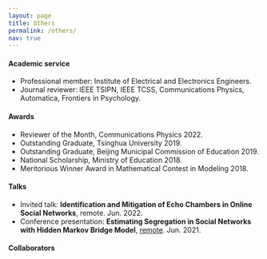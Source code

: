 ```yaml
---
layout: page
title: Others
permalink: /others/
nav: true
---
```


#### Academic service

- Professional member: Institute of Electrical and Electronics Engineers.
- Journal reviewer: IEEE TSIPN, IEEE TCSS, Communications Physics, Automatica, Frontiers in Psychology.

#### Awards

- Reviewer of the Month, Communications Physics 2022.
- Outstanding Graduate, Tsinghua University 2019.
- Outstanding Graduate, Beijing Municipal Commission of Education 2019.
- National Scholarship, Ministry of Education 2018.
- Meritorious Winner Award in Mathematical Contest in Modeling 2018.

#### Talks

- Invited talk: **Identification and Mitigation of Echo Chambers in Online Social Networks**, remote. Jun. 2022.
- Conference presentation: **Estimating Segregation in Social Networks with Hidden Markov Bridge Model**, [remote](https://www.2021.ieeeicassp.org/2021.ieeeicassp.org/index.html). Jun. 2021. 

#### Collaborators
